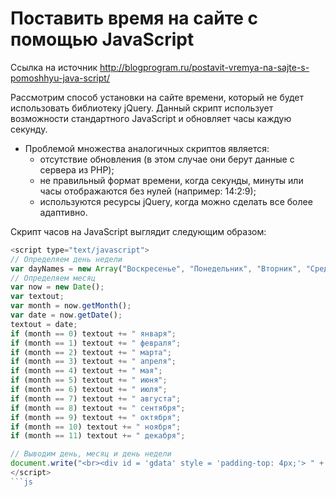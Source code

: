 # Поставить время на сайте с помощью JavaScript
Ссылка на источник http://blogprogram.ru/postavit-vremya-na-sajte-s-pomoshhyu-java-script/

Рассмотрим способ установки на сайте времени, который не будет использовать библиотеку jQuery. Данный скрипт использует возможности стандартного JavaScript и обновляет часы каждую секунду.
* Проблемой множества аналогичных скриптов является:
  * отсутствие обновления (в этом случае они берут данные с сервера из PHP);
  * не правильный формат времени, когда секунды, минуты или часы отображаются без нулей (например: 14:2:9);
  * используются ресурсы jQuery, когда можно сделать все более адаптивно.
  
Скрипт часов на JavaScript выглядит следующим образом:

```js
<script type="text/javascript">
// Определяем день недели
var dayNames = new Array("Воскресенье", "Понедельник", "Вторник", "Среда", "Четверг", "Пятница", "Суббота");
// Определяем месяц
var now = new Date();
var textout;
var month = now.getMonth();
var date = now.getDate();
textout = date;
if (month == 0) textout += " января";
if (month == 1) textout += " февраля";
if (month == 2) textout += " марта";
if (month == 3) textout += " апреля";
if (month == 4) textout += " мая";
if (month == 5) textout += " июня";
if (month == 6) textout += " июля";
if (month == 7) textout += " августа";
if (month == 8) textout += " сентября";
if (month == 9) textout += " октября";
if (month == 10) textout += " ноября";
if (month == 11) textout += " декабря";

// Выводим день, месяц и день недели
document.write("<br><div id = 'gdata' style = 'padding-top: 4px;'> " + textout + ", " + dayNames[now.getDay()] + "</div>");
</script>
```js
